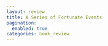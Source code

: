 ```yaml
---
layout: review
title: A Series of Fortunate Events
pagination:
  enabled: true
categories: book_review
---
```

    

